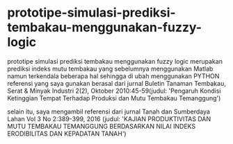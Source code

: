 # prototipe-simulasi-prediksi-tembakau-menggunakan-fuzzy-logic
prototipe simulasi prediksi tembakau menggunakan fuzzy logic merupakan prediksi indeks mutu tembakau yang sebelumnya menggunakan Matlab namun terkendala beberapa hal sehingga di ubah menggunakan PYTHON
referensi yang saya gunakan berasal dari jurnal Buletin Tanaman Tembakau, Serat & Minyak Industri 2(2), Oktober 2010:45-59(judul: 'Pengaruh Kondisi Ketinggian Tempat Terhadap Produksi dan Mutu Tembakau Temanggung')

selain itu, saya mengambil referensi dari jurnal Tanah dan Sumberdaya Lahan Vol 3 No 2:389-399, 2016 (judul: 'KAJIAN PRODUKTIVITAS DAN MUTU TEMBAKAU TEMANGGUNG BERDASARKAN NILAI INDEKS ERODIBILITAS DAN KEPADATAN TANAH')
